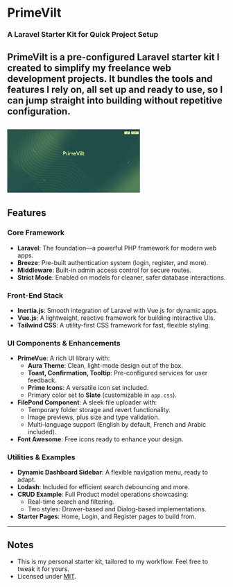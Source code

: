# PrimeVilt  
### A Laravel Starter Kit for Quick Project Setup  

**PrimeVilt** is a pre-configured Laravel starter kit I created to simplify my freelance web development projects. It bundles the tools and features I rely on, all set up and ready to use, so I can jump straight into building without repetitive configuration.
---
![video](video.gif)
---

## Features  

### Core Framework  
- **Laravel**: The foundation—a powerful PHP framework for modern web apps.  
- **Breeze**: Pre-built authentication system (login, register, and more).  
- **Middleware**: Built-in admin access control for secure routes.  
- **Strict Mode**: Enabled on models for cleaner, safer database interactions.  

### Front-End Stack  
- **Inertia.js**: Smooth integration of Laravel with Vue.js for dynamic apps.  
- **Vue.js**: A lightweight, reactive framework for building interactive UIs.  
- **Tailwind CSS**: A utility-first CSS framework for fast, flexible styling.  

### UI Components & Enhancements  
- **PrimeVue**: A rich UI library with:  
  - **Aura Theme**: Clean, light-mode design out of the box.  
  - **Toast, Confirmation, Tooltip**: Pre-configured services for user feedback.  
  - **Prime Icons**: A versatile icon set included.  
  - Primary color set to **Slate** (customizable in `app.css`).  
- **FilePond Component**: A sleek file uploader with:  
  - Temporary folder storage and revert functionality.  
  - Image previews, plus size and type validation.  
  - Multi-language support (English by default, French and Arabic included).  
- **Font Awesome**: Free icons ready to enhance your design.  

### Utilities & Examples  
- **Dynamic Dashboard Sidebar**: A flexible navigation menu, ready to adapt.  
- **Lodash**: Included for efficient search debouncing and more.  
- **CRUD Example**: Full Product model operations showcasing:  
  - Real-time search and filtering.  
  - Two styles: Drawer-based and Dialog-based implementations.  
- **Starter Pages**: Home, Login, and Register pages to build from.  

---

## Notes  
- This is my personal starter kit, tailored to my workflow. Feel free to tweak it for yours.  
- Licensed under [MIT](LICENSE).  